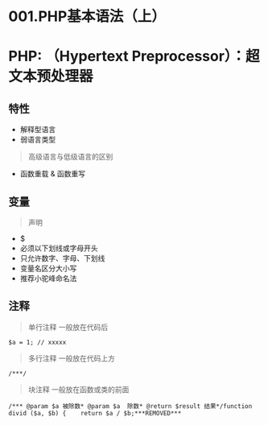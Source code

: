 # 001.PHP基本语法（上）

# PHP: （Hypertext Preprocessor）：超文本预处理器

## 特性

- 解释型语言
- 弱语言类型

> 高级语言与低级语言的区别

- 函数重载 & 函数重写

## 变量

> 声明

- $
- 必须以下划线或字母开头
- 只允许数字、字母、下划线
- 变量名区分大小写
- 推荐小驼峰命名法

## 注释

> 单行注释 一般放在代码后

```
$a = 1; // xxxxx
```

> 多行注释 一般放在代码上方

```
/***/
```

> 块注释 一般放在函数或类的前面

```
/*** @param $a 被除数* @param $a  除数* @return $result 结果*/function divid ($a, $b) {    return $a / $b;***REMOVED***
```